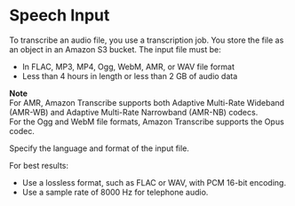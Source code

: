 # Speech Input<a name="input"></a>

To transcribe an audio file, you use a transcription job\. You store the file as an object in an Amazon S3 bucket\. The input file must be: 
+ In FLAC, MP3, MP4, Ogg, WebM, AMR, or WAV file format
+ Less than 4 hours in length or less than 2 GB of audio data

**Note**  
For AMR, Amazon Transcribe supports both Adaptive Multi\-Rate Wideband \(AMR\-WB\) and Adaptive Multi\-Rate Narrowband \(AMR\-NB\) codecs\.  
For the Ogg and WebM file formats, Amazon Transcribe supports the Opus codec\.

Specify the language and format of the input file\. 

For best results: 
+ Use a lossless format, such as FLAC or WAV, with PCM 16\-bit encoding\.
+ Use a sample rate of 8000 Hz for telephone audio\.